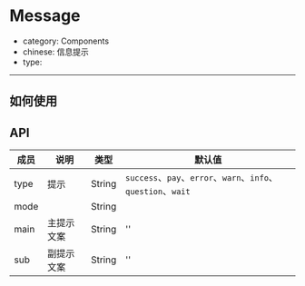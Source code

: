 # Message

- category: Components
- chinese: 信息提示
- type:

---

## 如何使用


## API

| 成员        | 说明           | 类型               | 默认值       |
|------------|----------------|--------------------|--------------|
| type    | 提示        | String |   `success`、`pay`、`error`、`warn`、`info`、`question`、`wait`  |
| mode    |            | String |     |
| main    | 主提示文案        | String |   ''  |
| sub     | 副提示文案        | String |   ''  |